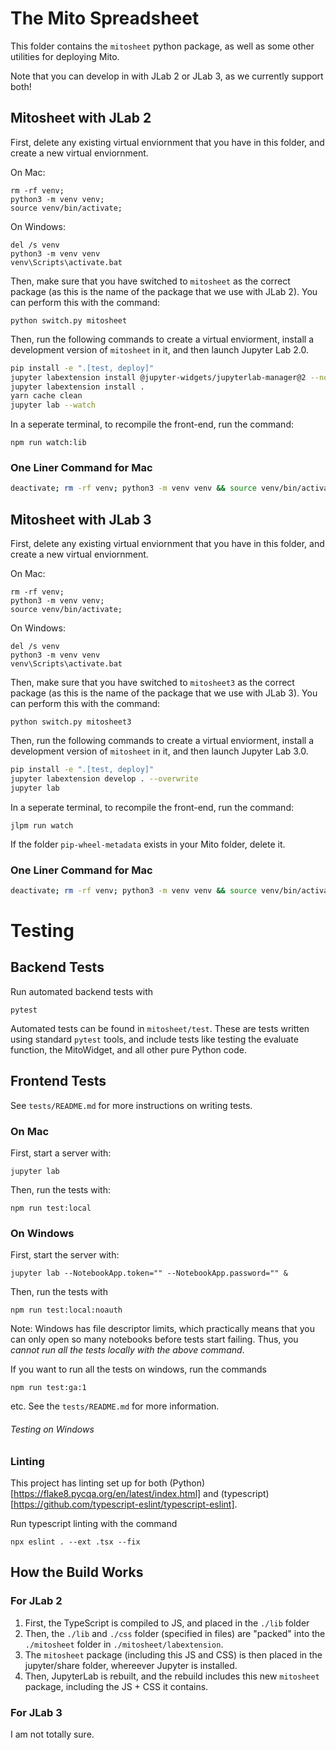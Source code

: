 
# The Mito Spreadsheet

This folder contains the `mitosheet` python package, as well as some other utilities for deploying Mito. 

Note that you can develop in with JLab 2 or JLab 3, as we currently support both!


## Mitosheet with JLab 2

First, delete any existing virtual enviornment that you have in this folder, and create a new virtual enviornment.

On Mac:
```
rm -rf venv;
python3 -m venv venv;
source venv/bin/activate;
```

On Windows:
```
del /s venv
python3 -m venv venv
venv\Scripts\activate.bat
```

Then, make sure that you have switched to `mitosheet` as the correct package (as this is the name of the package that we use with JLab 2). You can perform this with the command:
```
python switch.py mitosheet
```

Then, run the following commands to create a virtual enviorment, install a development version of `mitosheet` in it, and then launch Jupyter Lab 2.0.
```bash
pip install -e ".[test, deploy]"
jupyter labextension install @jupyter-widgets/jupyterlab-manager@2 --no-build
jupyter labextension install .
yarn cache clean
jupyter lab --watch
```

In a seperate terminal, to recompile the front-end, run the command:
```
npm run watch:lib
```

### One Liner Command for Mac
```bash
deactivate; rm -rf venv; python3 -m venv venv && source venv/bin/activate && python switch.py mitosheet && pip install -e ".[test, deploy]" && jupyter labextension install @jupyter-widgets/jupyterlab-manager@2 --no-build && jupyter labextension install . && yarn cache clean && jupyter lab --watch
```

## Mitosheet with JLab 3
First, delete any existing virtual enviornment that you have in this folder, and create a new virtual enviornment. 

On Mac:
```
rm -rf venv;
python3 -m venv venv;
source venv/bin/activate;
```

On Windows:
```
del /s venv
python3 -m venv venv
venv\Scripts\activate.bat
```

Then, make sure that you have switched to `mitosheet3` as the correct package (as this is the name of the package that we use with JLab 3). You can perform this with the command:
```
python switch.py mitosheet3
```

Then, run the following commands to create a virtual enviorment, install a development version of `mitosheet` in it, and then launch Jupyter Lab 3.0.
```bash
pip install -e ".[test, deploy]"
jupyter labextension develop . --overwrite
jupyter lab
```

In a seperate terminal, to recompile the front-end, run the command:
```
jlpm run watch
```

If the folder `pip-wheel-metadata` exists in your Mito folder, delete it. 

### One Liner Command for Mac
```bash
deactivate; rm -rf venv; python3 -m venv venv && source venv/bin/activate && python switch.py mitosheet3 && pip install -e ".[test, deploy]" && jupyter labextension develop . --overwrite && jupyter lab
```

# Testing

## Backend Tests

Run automated backend tests with
```
pytest
```
Automated tests can be found in  `mitosheet/test`. These are tests written using standard `pytest` tools, and include tests like testing the evaluate function, the MitoWidget, and all other pure Python code. 

## Frontend Tests

See `tests/README.md` for more instructions on writing tests.

### On Mac

First, start a server with:
```
jupyter lab
```

Then, run the tests with:
```
npm run test:local
```


### On Windows

First, start the server with:
```
jupyter lab --NotebookApp.token="" --NotebookApp.password="" &
```

Then, run the tests with
```
npm run test:local:noauth
```

Note: Windows has file descriptor limits, which practically means that you can only open so many notebooks before tests start failing. Thus, you _cannot run all the tests locally with the above command_. 

If you want to run all the tests on windows, run the commands
```
npm run test:ga:1
```
etc. See the `tests/README.md` for more information.

###### Testing on Windows


### Linting

This project has linting set up for both (Python)[https://flake8.pycqa.org/en/latest/index.html] and (typescript)[https://github.com/typescript-eslint/typescript-eslint]. 

Run typescript linting with the command 
```
npx eslint . --ext .tsx --fix
```

## How the Build Works

### For JLab 2

1. First, the TypeScript is compiled to JS, and placed in the `./lib` folder
2. Then, the `./lib` and `./css` folder (specified in files) are "packed" into the `./mitosheet` folder in `./mitosheet/labextension`.
3. The `mitosheet` package (including this JS and CSS) is then placed in the jupyter/share folder, whereever Jupyter is installed.
4. Then, JupyterLab is rebuilt, and the rebuild includes this new `mitosheet` package, including the JS + CSS it contains.

### For JLab 3

I am not totally sure.